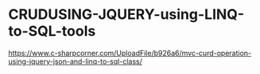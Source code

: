 # CRUDUSING-JQUERY-using-LINQ-to-SQL-tools




https://www.c-sharpcorner.com/UploadFile/b926a6/mvc-curd-operation-using-jquery-json-and-linq-to-sql-class/

